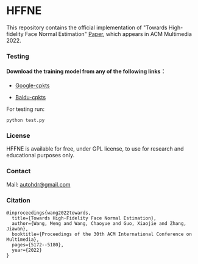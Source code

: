 # HFFNE
 
This repository contains the official implementation of "Towards High-fidelity Face Normal Estimation" [Paper](https://dl.acm.org/doi/abs/10.1145/3503161.3547959), which appears in ACM Multimedia 2022.




### Testing
#### Download the training model from any of the following links： 
* [Google-cpkts](https://drive.google.com/drive/folders/1djzwMItmM0oZeNk9zkdNQqb_ZXw9Tomm?usp=sharing)
  
* [Baidu-cpkts](https://pan.baidu.com/s/1U-TW2J9vC4LtdmG_dMfMKQ?pwd=8bsm)
  
For testing run:
```
python test.py 
```

### License
HFFNE is available for free, under GPL license, to use for research and educational purposes only. 


### Contact
Mail: autohdr@gmail.com


### Citation
```
@inproceedings{wang2022towards,
  title={Towards High-Fidelity Face Normal Estimation},
  author={Wang, Meng and Wang, Chaoyue and Guo, Xiaojie and Zhang, Jiawan},
  booktitle={Proceedings of the 30th ACM International Conference on Multimedia},
  pages={5172--5180},
  year={2022}
}
```
